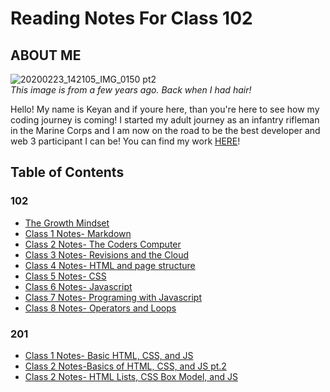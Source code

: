 # Reading Notes For Class 102

 ## ABOUT ME
 ![20200223_142105_IMG_0150 pt2](https://user-images.githubusercontent.com/108432978/191093711-737729fe-ab9c-4e25-8ccf-b2de102d12e6.png)  
*This image is from a few years ago. Back when I had hair!*

Hello! My name is Keyan and if youre here, than you're here to see how my coding journey is coming! I started my adult journey as an infantry rifleman in the Marine Corps and I am now on the road to be the best developer and web 3 participant I can be! You can find my work [HERE](https://github.com/Burmpf)!

## Table of Contents
### 102
* [The Growth Mindset](102/growth-mindset.md)
* [Class 1 Notes- Markdown](102/mardown-notes.md)
* [Class 2 Notes- The Coders Computer](102/day1class2.md)
* [Class 3 Notes- Revisions and the Cloud](102/day2class1.md)
* [Class 4 Notes- HTML and page structure](102/day2class2.md)
* [Class 5 Notes- CSS](102/day3class1.md)
* [Class 6 Notes- Javascript](102/day3class2.md)
* [Class 7 Notes- Programing with Javascript](102/day4class1.md)
* [Class 8 Notes- Operators and Loops](102/day4class2.md)

### 201
* [Class 1 Notes- Basic HTML, CSS, and JS](102/201class1.md)
* [Class 2 Notes-Basics of HTML, CSS, and JS pt.2](102/201class2.md)
* [Class 2 Notes- HTML Lists, CSS Box Model, and JS](102/201class3.md)
